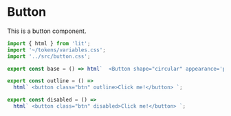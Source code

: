 # Button

This is a button component.

```js script
import { html } from 'lit';
import '~/tokens/variables.css';
import '../src/button.css';
```

```js preview-story
export const base = () => html`  <Button shape="circular" appearance='primary'>Primary</Button> `;
```

```js preview-story
export const outline = () =>
  html` <button class="btn" outline>Click me!</button> `;
```

```js preview-story
export const disabled = () =>
  html` <button class="btn" disabled>Click me!</button> `;
```
